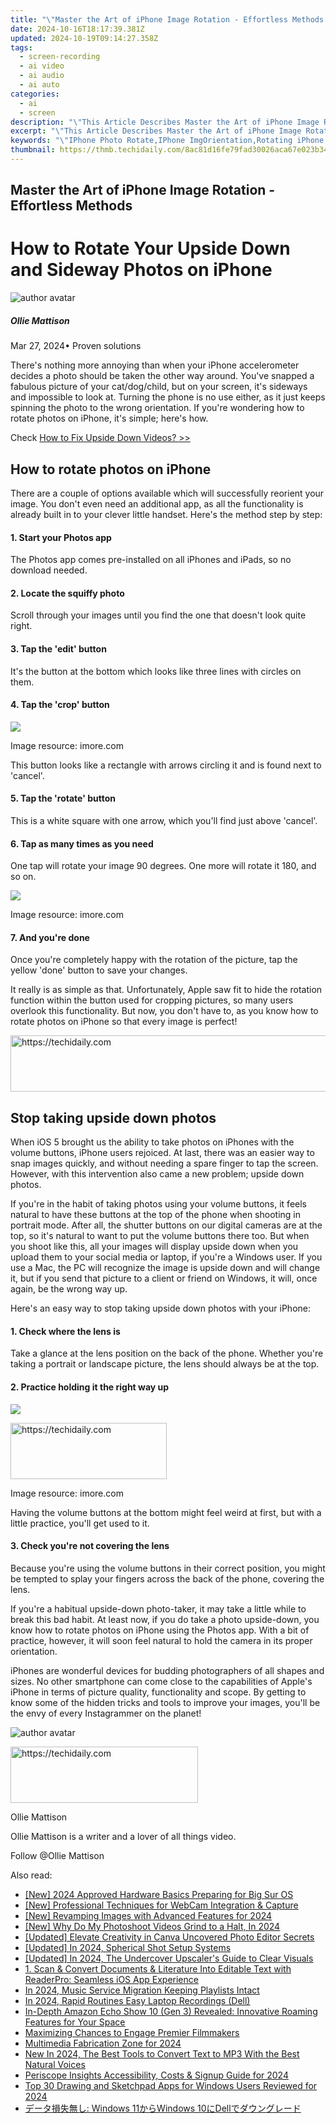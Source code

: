 ```yaml
---
title: "\"Master the Art of iPhone Image Rotation - Effortless Methods for 2024\""
date: 2024-10-16T18:17:39.381Z
updated: 2024-10-19T09:14:27.358Z
tags: 
  - screen-recording
  - ai video
  - ai audio
  - ai auto
categories: 
  - ai
  - screen
description: "\"This Article Describes Master the Art of iPhone Image Rotation - Effortless Methods for 2024\""
excerpt: "\"This Article Describes Master the Art of iPhone Image Rotation - Effortless Methods for 2024\""
keywords: "\"IPhone Photo Rotate,IPhone ImgOrientation,Rotating iPhone Pics,SwiftImageRotateApp,Auto-Rotate iPhone Snaps,EasyIPhone ImageTurn,IPhonescaleFixMethod\""
thumbnail: https://thmb.techidaily.com/8ac81d16fe79fad30026aca67e023b34a8f1d9b49b75551b82236c5ce76daa3d
---
```


## Master the Art of iPhone Image Rotation - Effortless Methods

# How to Rotate Your Upside Down and Sideway Photos on iPhone

![author avatar](https://images.wondershare.com/filmora/article-images/ollie-mattison.jpg)

##### Ollie Mattison

 Mar 27, 2024• Proven solutions

 There's nothing more annoying than when your iPhone accelerometer decides a photo should be taken the other way around. You've snapped a fabulous picture of your cat/dog/child, but on your screen, it's sideways and impossible to look at. Turning the phone is no use either, as it just keeps spinning the photo to the wrong orientation. If you're wondering how to rotate photos on iPhone, it's simple; here's how.

 Check [How to Fix Upside Down Videos? >>](https://tools.techidaily.com/wondershare/filmora/download/)

## How to rotate photos on iPhone

 There are a couple of options available which will successfully reorient your image. You don't even need an additional app, as all the functionality is already built in to your clever little handset. Here's the method step by step:

#### 1\. Start your Photos app

 The Photos app comes pre-installed on all iPhones and iPads, so no download needed.

#### 2\. Locate the squiffy photo

 Scroll through your images until you find the one that doesn't look quite right.

#### 3\. Tap the 'edit' button

 It's the button at the bottom which looks like three lines with circles on them.

#### 4\. Tap the 'crop' button

![](https://images.wondershare.com/filmora/article-images/rotate-iphone-photos.jpg)

 Image resource: imore.com

 This button looks like a rectangle with arrows circling it and is found next to 'cancel'.

#### 5\. Tap the 'rotate' button

 This is a white square with one arrow, which you'll find just above 'cancel'.

#### 6\. Tap as many times as you need

 One tap will rotate your image 90 degrees. One more will rotate it 180, and so on.

![](https://images.wondershare.com/filmora/article-images/rotate-iphone-photos-2.jpg)

 Image resource: imore.com

#### 7\. And you're done

 Once you're completely happy with the rotation of the picture, tap the yellow 'done' button to save your changes.

 It really is as simple as that. Unfortunately, Apple saw fit to hide the rotation function within the button used for cropping pictures, so many users overlook this functionality. But now, you don't have to, as you know how to rotate photos on iPhone so that every image is perfect!

<!-- affiliate ads begin -->
<a href="https://appsumo.8odi.net/c/5597632/2037350/7443" target="_top" id="2037350">
  <img src="//a.impactradius-go.com/display-ad/7443-2037350" border="0" alt="https://techidaily.com" width="728" height="90"/>
</a>
<img height="0" width="0" src="https://appsumo.8odi.net/i/5597632/2037350/7443" style="position:absolute;visibility:hidden;" border="0" />
<!-- affiliate ads end -->

## Stop taking upside down photos

 When iOS 5 brought us the ability to take photos on iPhones with the volume buttons, iPhone users rejoiced. At last, there was an easier way to snap images quickly, and without needing a spare finger to tap the screen. However, with this intervention also came a new problem; upside down photos.

 If you're in the habit of taking photos using your volume buttons, it feels natural to have these buttons at the top of the phone when shooting in portrait mode. After all, the shutter buttons on our digital cameras are at the top, so it's natural to want to put the volume buttons there too. But when you shoot like this, all your images will display upside down when you upload them to your social media or laptop, if you're a Windows user. If you use a Mac, the PC will recognize the image is upside down and will change it, but if you send that picture to a client or friend on Windows, it will, once again, be the wrong way up.

 Here's an easy way to stop taking upside down photos with your iPhone:

#### 1\. Check where the lens is

 Take a glance at the lens position on the back of the phone. Whether you're taking a portrait or landscape picture, the lens should always be at the top.

#### 2\. Practice holding it the right way up

![](https://images.wondershare.com/filmora/article-images/rotate-iphone-photos-3.jpg)

<!-- affiliate ads begin -->
<a href="https://25home.pxf.io/c/5597632/2148633/16836" target="_top" id="2148633">
  <img src="//a.impactradius-go.com/display-ad/16836-2148633" border="0" alt="https://techidaily.com" width="250" height="90"/>
</a>
<img height="0" width="0" src="https://25home.pxf.io/i/5597632/2148633/16836" style="position:absolute;visibility:hidden;" border="0" />
<!-- affiliate ads end -->

 Image resource: imore.com

 Having the volume buttons at the bottom might feel weird at first, but with a little practice, you'll get used to it.

#### 3\. Check you're not covering the lens

 Because you're using the volume buttons in their correct position, you might be tempted to splay your fingers across the back of the phone, covering the lens.

 If you're a habitual upside-down photo-taker, it may take a little while to break this bad habit. At least now, if you do take a photo upside-down, you know how to rotate photos on iPhone using the Photos app. With a bit of practice, however, it will soon feel natural to hold the camera in its proper orientation.

 iPhones are wonderful devices for budding photographers of all shapes and sizes. No other smartphone can come close to the capabilities of Apple's iPhone in terms of picture quality, functionality and scope. By getting to know some of the hidden tricks and tools to improve your images, you'll be the envy of every Instagrammer on the planet!

![author avatar](https://images.wondershare.com/filmora/article-images/ollie-mattison.jpg)

<!-- affiliate ads begin -->
<a href="https://aligracehair.sjv.io/c/5597632/1880972/19272" target="_top" id="1880972">
  <img src="//a.impactradius-go.com/display-ad/19272-1880972" border="0" alt="https://techidaily.com" width="300" height="90"/>
</a>
<img height="0" width="0" src="https://aligracehair.sjv.io/i/5597632/1880972/19272" style="position:absolute;visibility:hidden;" border="0" />
<!-- affiliate ads end -->

Ollie Mattison

Ollie Mattison is a writer and a lover of all things video.

Follow @Ollie Mattison


<ins class="adsbygoogle"
     style="display:block"
     data-ad-format="autorelaxed"
     data-ad-client="ca-pub-7571918770474297"
     data-ad-slot="1223367746"></ins>



<ins class="adsbygoogle"
     style="display:block"
     data-ad-client="ca-pub-7571918770474297"
     data-ad-slot="8358498916"
     data-ad-format="auto"
     data-full-width-responsive="true"></ins>


<span class="atpl-alsoreadstyle">Also read:</span>
<div><ul>
<li><a href="https://article-tips.techidaily.com/new-2024-approved-hardware-basics-preparing-for-big-sur-os/"><u>[New] 2024 Approved Hardware Basics Preparing for Big Sur OS</u></a></li>
<li><a href="https://digital-screen-recording.techidaily.com/new-professional-techniques-for-webcam-integration-and-capture/"><u>[New] Professional Techniques for WebCam Integration & Capture</u></a></li>
<li><a href="https://article-tips.techidaily.com/new-revamping-images-with-advanced-features-for-2024/"><u>[New] Revamping Images with Advanced Features for 2024</u></a></li>
<li><a href="https://article-tips.techidaily.com/new-why-do-my-photoshoot-videos-grind-to-a-halt-in-2024/"><u>[New] Why Do My Photoshoot Videos Grind to a Halt, In 2024</u></a></li>
<li><a href="https://article-tips.techidaily.com/updated-elevate-creativity-in-canva-uncovered-photo-editor-secrets/"><u>[Updated] Elevate Creativity in Canva Uncovered Photo Editor Secrets</u></a></li>
<li><a href="https://article-tips.techidaily.com/updated-in-2024-spherical-shot-setup-systems/"><u>[Updated] In 2024, Spherical Shot Setup Systems</u></a></li>
<li><a href="https://article-files.techidaily.com/updated-in-2024-the-undercover-upscalers-guide-to-clear-visuals/"><u>[Updated] In 2024, The Undercover Upscaler's Guide to Clear Visuals</u></a></li>
<li><a href="https://solve-helper.techidaily.com/1-scan-and-convert-documents-and-literature-into-editable-text-with-readerpro-seamless-ios-app-experience/"><u>1. Scan & Convert Documents & Literature Into Editable Text with ReaderPro: Seamless iOS App Experience</u></a></li>
<li><a href="https://article-tips.techidaily.com/in-2024-music-service-migration-keeping-playlists-intact/"><u>In 2024, Music Service Migration Keeping Playlists Intact</u></a></li>
<li><a href="https://screen-recording.techidaily.com/in-2024-rapid-routines-easy-laptop-recordings-dell/"><u>In 2024, Rapid Routines Easy Laptop Recordings (Dell)</u></a></li>
<li><a href="https://buynow-marvelous.techidaily.com/in-depth-amazon-echo-show-10-gen-3-revealed-innovative-roaming-features-for-your-space/"><u>In-Depth Amazon Echo Show 10 (Gen 3) Revealed: Innovative Roaming Features for Your Space</u></a></li>
<li><a href="https://article-tips.techidaily.com/maximizing-chances-to-engage-premier-filmmakers/"><u>Maximizing Chances to Engage Premier Filmmakers</u></a></li>
<li><a href="https://youtube-stream.techidaily.com/multimedia-fabrication-zone-for-2024/"><u>Multimedia Fabrication Zone for 2024</u></a></li>
<li><a href="https://ai-topics.techidaily.com/new-in-2024-the-best-tools-to-convert-text-to-mp3-with-the-best-natural-voices/"><u>New In 2024, The Best Tools to Convert Text to MP3 With the Best Natural Voices</u></a></li>
<li><a href="https://extra-approaches.techidaily.com/periscope-insights-accessibility-costs-and-signup-guide-for-2024/"><u>Periscope Insights Accessibility, Costs & Signup Guide for 2024</u></a></li>
<li><a href="https://article-tips.techidaily.com/top-30-drawing-and-sketchpad-apps-for-windows-users-reviewed-for-2024/"><u>Top 30 Drawing and Sketchpad Apps for Windows Users Reviewed for 2024</u></a></li>
<li><a href="https://solve-marvelous.techidaily.com/windows-11windows-10dell/"><u>データ損失無し: Windows 11からWindows 10にDellでダウングレード</u></a></li>
</ul></div>

